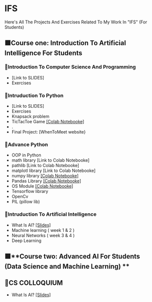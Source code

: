 # IFS
Here's All The Projects And Exercises Related To My Work In "IFS" (For Students)


## 🟩**Course one: Introduction To Artificial Intelligence For Students**


### 🔺Introduction To Computer Science And Programming
-  [Link to SLIDES]
-  Exercises

### 🔺Intruduction To Python 
-  [Link to SLIDES]
-   Exercises
-   Knapsack problem
-   TicTacToe Game [[Colab Notebooke]](https://colab.research.google.com/drive/1NT0JyWtINOtGmKyWyjS91vhmL4EmPVg-?usp=sharing)
-   .
-   Final Project: [WhenToMeet website}
### 🔺Advance Python
-  OOP in Python
-  math library [Link to Colab Notebooke]
-  pathlib [Link to Colab Notebooke]
-  matplotl library [Link to Colab Notebooke]
-  numpy library [[Colab Notebooke]](https://colab.research.google.com/drive/1L69DT-QKJAqa1QoVXkmuUtdJ5q2_Xvox#scrollTo=1iVB-sfvkzpq)
-  Pandas Library [[Colab Notebooke]]()
-  OS Module [[Colab Notebooke]]()
-  Tensorflow library
-  OpenCv
-  PIL (pillow lib)

### 🔺Intruduction To Artificial Intelligence
+ What Is AI? [[Slides]]()
+ Machine learning ( week 1 & 2 )
+ Neural Networks ( week 3 & 4 )
+ Deep Learning 


## 🟩**Course two:  Advanced AI For Students (Data Science and Machine Learning) **


## **🔺CS COLLOQUIUM**
+ What Is AI? [[Slides]](https://docs.google.com/presentation/d/1ymbEnbegwQbx4X1Pkn3c701G1K6OfETm/edit?usp=drive_link&ouid=103022928796620548298&rtpof=true&sd=true)
      
